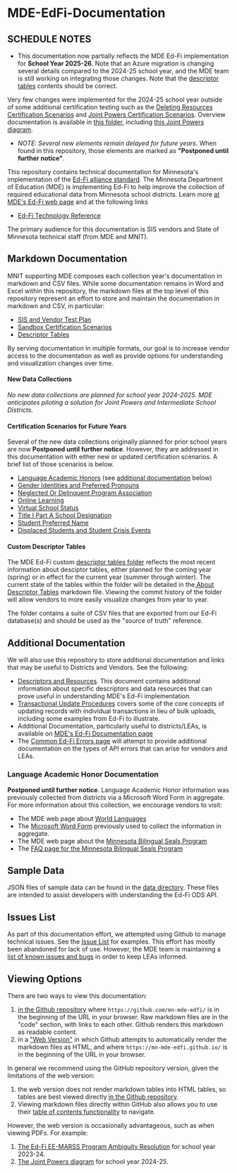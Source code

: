 # MDE-EdFi-Documentation

## SCHEDULE NOTES
- This documentation now partially reflects the MDE Ed-Fi implementation for **School Year 2025-26**. Note that an Azure migration is changing several details compared to the 2024-25 school year, and the MDE team is still working on integrating those changes. Note that the [descriptor tables](./descriptorTables/) contents should be correct.

Very few changes were implemented for the 2024-25 school year outside of some additional certification testing such as the [Deleting Resources Certification Scenarios](./sandbox_cert/sandbox_cert_h_deleting_resources.md) and [Joint Powers Certification Scenarios](./sandbox_cert/sandbox_cert_j_joint_powers.md). Overview documentation is available in [this folder](./2024-25%20MDE%20Ed-Fi%20Documentation/), including [this Joint Powers diagram](https://mn-mde-edfi.github.io/MDE-EdFi-Documentation/2024-25%20MDE%20Ed-Fi%20Documentation/Joint%20Powers%20District%20Scenarios%20Diagram.pdf).
 - _NOTE: Several new elements remain delayed for future years_. When found in this repository, those elements are marked as **"Postponed until further notice"**.

This repository contains technical documentation for Minnesota's implementation of the [Ed-Fi alliance standard](https://www.ed-fi.org/). The Minnesota Department of Education (MDE) is implementing Ed-Fi to help improve the collection of required educational data from Minnesota school districts. Learn more [at MDE's Ed-Fi web page](https://education.mn.gov/MDE/dse/datasub/edfi/) and at the following links
- [Ed-Fi Technology Reference](https://docs.ed-fi.org/reference/)

The primary audience for this documentation is SIS vendors and State of Minnesota technical staff (from MDE and MNIT).

## Markdown Documentation
MNIT supporting MDE composes each collection year's documentation in markdown and CSV files. While some documentation remains in Word and Excel within this repository, the markdown files at the top level of this repository represent an effort to store and maintain the documentation in markdown and CSV, in particular:

- [SIS and Vendor Test Plan](./sis_test_plan/README.md)
- [Sandbox Certification Scenarios](./sandbox_cert/REAMDE.md)
- [Descriptor Tables](./descriptorTables/)

By serving documentation in multiple formats, our goal is to increase vendor access to the documentation as well as provide options for understanding and visualization changes over time.

#### New Data Collections
_No new data collections are planned for school year 2024-2025. MDE anticipates piloting a solution for Joint Powers and Intermediate School Districts._

#### Certification Scenarios for Future Years
Several of the new data collections originally planned for prior school years are now **Postponed until further notice**. However, they are addressed in this documentation with either new or updated certification scenarios. A brief list of those scenarios is below.

  - [Language Academic Honors](./sandbox_cert/sandbox_cert_b_marss.md#language-academic-honors) (see [additional documentation](#language-academic-honor-documentation) below)
  - [Gender Identities and Preferred Pronouns](./sandbox_cert/sandbox_cert_b_marss.md#gender-identity-and-preferred-pronouns)
  - [Neglected Or Delinquent Program Association](./sandbox_cert/sandbox_cert_c_spas.md#resource-studentneglectedordelinquentprogramassociation)
  - [Online Learning](./sandbox_cert/sandbox_cert_e_mccc.md#online-learning)
  - [Virtual School Status](./sandbox_cert/sandbox_cert_g_school_attribute.md#virtual-school-status)
  - [Title I Part A School Designation](./sandbox_cert/sandbox_cert_g_school_attribute.md#title-i-part-a-school-designation)
  - [Student Preferred Name ](./sandbox_cert/sandbox_cert_b_marss.md#preferred-name)
  - [Displaced Students and Student Crisis Events](./sandbox_cert/sandbox_cert_b_marss.md#displaced-students-and-student-crisis-events)

#### Custom Descriptor Tables
The MDE Ed-Fi custom [descriptor tables folder](./descriptorTables/) reflects the most recent information about desciptor tables, either planned for the coming year (spring) or in effect for the current year (summer through winter). The current state of the tables within the folder will be detailed in the[ About Descriptor Tables](./descriptorTables/AboutDescriptorTables.md) markdown file. Viewing the commit history of the folder will allow vendors to more easily visualize changes from year to year.

The folder contains a suite of CSV files that are exported from our Ed-Fi database(s) and should be used as the "source of truth" reference.

## Additional Documentation
We will also use this repository to store additional documentation and links that may be useful to Districts and Vendors. See the following:
- [Descriptors and Resources](./reference/descriptors_resources.md). This document contains additional information about specific descriptors and data resources that can prove useful in understanding MDE's Ed-Fi implementation.
- [Transactional Update Procedures](./reference/transactional_updates.md) covers some of the core concepts of updating records with individual transactions in lieu of bulk uploads, including some examples from Ed-Fi to illustrate.
- Additional Documentation, particularly useful to districts/LEAs, is available on [MDE's Ed-Fi Documentation page](https://education.mn.gov/MDE/dse/datasub/edfi/doc/)
- The [Common Ed-Fi Errors page](./reference/common_errors.md) will attempt to provide additional documentation on the types of API errors that can arise for vendors and LEAs.

### Language Academic Honor Documentation
**Postponed until further notice**. Language Academic Honor information was previously collected from districts via a Microsoft Word Form in aggregate. For more information about this collection, we encourage vendors to visit:
  - The MDE web page about [World Languages](https://education.mn.gov/MDE/dse/stds/world/)
  - The [Microsoft Word Form](https://education.mn.gov/mdeprod/idcplg?IdcService=GET_FILE&dDocName=MDE086116&RevisionSelectionMethod=latestReleased&Rendition=primary) previously used to collect the information in aggregate.
  - The MDE web page about the [Minnesota Bilingual Seals Program](https://education.mn.gov/MDE/dse/stds/world/seals/)
  - The [FAQ page for the Minnesota Bilingual Seals Program](https://education.mn.gov/MDE/dse/stds/world/seals/PROD034397)

## Sample Data
JSON files of sample data can be found in the [data directory](https://github.com/mn-mde-edfi/MDE-EdFi-Documentation/tree/master/data). These files are intended to assist developers with understanding the Ed-Fi ODS API.

## Issues List
As part of this documentation effort, we attempted using Github to manage technical issues. See the [Issue List](https://github.com/mn-mde-edfi/MDE-EdFi-Documentation/issues) for examples. This effort has mostly been abandoned for lack of use. However, the MDE team is maintaining a [list of known issues and bugs](https://education.mn.gov/MDE/dse/datasub/edfi/issues/) in order to keep LEAs informed.

## Viewing Options
There are two ways to view this documentation: 
1. [in the Github repository](https://github.com/mn-mde-edfi/MDE-EdFi-Documentation) where ```https://github.com/mn-mde-edfi/``` is in the beginning of the URL in your browser. Raw markdown files are in the "code" section, with links to each other. Github renders this markdown as readable content.
2. in a ["Web Version"](https://mn-mde-edfi.github.io/MDE-EdFi-Documentation/) in which Github attempts to automatically render the markdown files as HTML, and where ```https://mn-mde-edfi.github.io/``` is in the beginning of the URL in your browser.

In general we recommend using the GitHub repository version, given the limitations of the web version:
1.  the web version does not render markdown tables into HTML tables, so tables are best viewed directly [in the Github repository](https://github.com/mn-mde-edfi/MDE-EdFi-Documentation). 
2. Viewing markdown files directly within GitHub also allows you to use their [table of contents functionality](https://github.blog/changelog/2021-04-13-table-of-contents-support-in-markdown-files/) to navigate.

However, the web version is occasionally advantageous, such as when viewing PDFs. For example:
1. [The Ed-Fi EE-MARSS Program Ambiguity Resolution](https://mn-mde-edfi.github.io/MDE-EdFi-Documentation/2023-24%20MDE%20Ed-Fi%20Documentation/early_ed_marss_conflict_resolution.pdf) for school year 2023-24.
2. [The Joint Powers diagram](https://mn-mde-edfi.github.io/MDE-EdFi-Documentation/2024-25%20MDE%20Ed-Fi%20Documentation/Joint%20Powers%20District%20Scenarios%20Diagram.pdf) for school year 2024-25.
